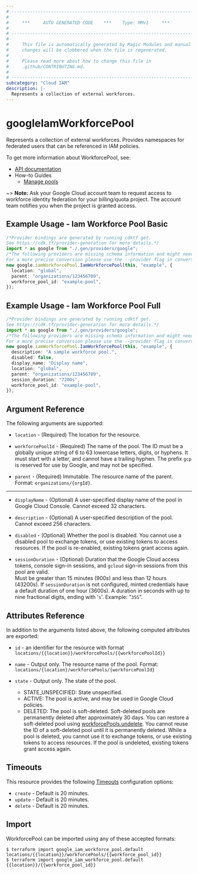 ```yaml
---
# ----------------------------------------------------------------------------
#
#     ***     AUTO GENERATED CODE    ***    Type: MMv1     ***
#
# ----------------------------------------------------------------------------
#
#     This file is automatically generated by Magic Modules and manual
#     changes will be clobbered when the file is regenerated.
#
#     Please read more about how to change this file in
#     .github/CONTRIBUTING.md.
#
# ----------------------------------------------------------------------------
subcategory: "Cloud IAM"
description: |-
  Represents a collection of external workforces.
---
```


# googleIamWorkforcePool

Represents a collection of external workforces. Provides namespaces for
federated users that can be referenced in IAM policies.

To get more information about WorkforcePool, see:

* [API documentation](https://cloud.google.com/iam/docs/reference/rest/v1/locations.workforcePools)
* How-to Guides
  * [Manage pools](https://cloud.google.com/iam/docs/manage-workforce-identity-pools-providers#manage_pools)

\~> **Note:** Ask your Google Cloud account team to request access to workforce identity federation for
your billing/quota project. The account team notifies you when the project is granted access.

## Example Usage - Iam Workforce Pool Basic

```typescript
/*Provider bindings are generated by running cdktf get.
See https://cdk.tf/provider-generation for more details.*/
import * as google from "./.gen/providers/google";
/*The following providers are missing schema information and might need manual adjustments to synthesize correctly: google.
For a more precise conversion please use the --provider flag in convert.*/
new google.iamWorkforcePool.IamWorkforcePool(this, "example", {
  location: "global",
  parent: "organizations/123456789",
  workforce_pool_id: "example-pool",
});

```

## Example Usage - Iam Workforce Pool Full

```typescript
/*Provider bindings are generated by running cdktf get.
See https://cdk.tf/provider-generation for more details.*/
import * as google from "./.gen/providers/google";
/*The following providers are missing schema information and might need manual adjustments to synthesize correctly: google.
For a more precise conversion please use the --provider flag in convert.*/
new google.iamWorkforcePool.IamWorkforcePool(this, "example", {
  description: "A sample workforce pool.",
  disabled: false,
  display_name: "Display name",
  location: "global",
  parent: "organizations/123456789",
  session_duration: "7200s",
  workforce_pool_id: "example-pool",
});

```

## Argument Reference

The following arguments are supported:

*   `location` -
    (Required)
    The location for the resource.

*   `workforcePoolId` -
    (Required)
    The name of the pool. The ID must be a globally unique string of 6 to 63 lowercase letters,
    digits, or hyphens. It must start with a letter, and cannot have a trailing hyphen.
    The prefix `gcp` is reserved for use by Google, and may not be specified.

*   `parent` -
    (Required)
    Immutable. The resource name of the parent. Format: `organizations/{orgId}`.

***

*   `displayName` -
    (Optional)
    A user-specified display name of the pool in Google Cloud Console. Cannot exceed 32 characters.

*   `description` -
    (Optional)
    A user-specified description of the pool. Cannot exceed 256 characters.

*   `disabled` -
    (Optional)
    Whether the pool is disabled. You cannot use a disabled pool to exchange tokens,
    or use existing tokens to access resources. If the pool is re-enabled, existing tokens grant access again.

*   `sessionDuration` -
    (Optional)
    Duration that the Google Cloud access tokens, console sign-in sessions,
    and `gcloud` sign-in sessions from this pool are valid.\
    Must be greater than 15 minutes (900s) and less than 12 hours (43200s).
    If `sessionDuration` is not configured, minted credentials have a default duration of one hour (3600s).
    A duration in seconds with up to nine fractional digits, ending with '`s`'. Example: "`35S`".

## Attributes Reference

In addition to the arguments listed above, the following computed attributes are exported:

*   `id` - an identifier for the resource with format `locations/{{location}}/workforcePools/{{workforcePoolId}}`

*   `name` -
    Output only. The resource name of the pool.
    Format: `locations/{location}/workforcePools/{workforcePoolId}`

*   `state` -
    Output only. The state of the pool.
    * STATE\_UNSPECIFIED: State unspecified.
    * ACTIVE: The pool is active, and may be used in Google Cloud policies.
    * DELETED: The pool is soft-deleted. Soft-deleted pools are permanently deleted
      after approximately 30 days. You can restore a soft-deleted pool using
      [workforcePools.undelete](https://cloud.google.com/iam/docs/reference/rest/v1/locations.workforcePools/undelete#google.iam.admin.v1.WorkforcePools.UndeleteWorkforcePool).
      You cannot reuse the ID of a soft-deleted pool until it is permanently deleted.
      While a pool is deleted, you cannot use it to exchange tokens, or use
      existing tokens to access resources. If the pool is undeleted, existing
      tokens grant access again.

## Timeouts

This resource provides the following
[Timeouts](https://developer.hashicorp.com/terraform/plugin/sdkv2/resources/retries-and-customizable-timeouts) configuration options:

* `create` - Default is 20 minutes.
* `update` - Default is 20 minutes.
* `delete` - Default is 20 minutes.

## Import

WorkforcePool can be imported using any of these accepted formats:

```console
$ terraform import google_iam_workforce_pool.default locations/{{location}}/workforcePools/{{workforce_pool_id}}
$ terraform import google_iam_workforce_pool.default {{location}}/{{workforce_pool_id}}
```
